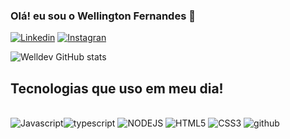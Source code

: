 ### Olá! eu sou o Wellington Fernandes 🙋

[![Linkedin](https://img.shields.io/badge/LinkedIn-0077B5?style=for-the-badge&logo=linkedin&logoColor=white/)](https://www.linkedin.com/in/wellington-da-c-fernandes-111202263/)
[![Instagran](https://img.shields.io/badge/Instagram-E4405F?style=for-the-badge&logo=instagram&logoColor=white)](https://www.instagram.com/wellfernandes.dev/)

![Welldev GitHub stats](https://github-readme-stats.vercel.app/api?username=wellfernandesdev&show_icons=true&theme=tokyonight)

## Tecnologias que uso em meu dia!
<div style= "display: inline_block"><br>
<img ali="center" alt= "Javascript" src="https://img.shields.io/badge/JavaScript-F7DF1E?style=for-the-badge&logo=javascript&logoColor=black"><img ali="center" alt= "typescript" src="https://img.shields.io/badge/TypeScript-007ACC?style=for-the-badge&logo=typescript&logoColor=white">
<img ali="center" alt= "NODEJS" src="https://img.shields.io/badge/Node.js-43853D?style=for-the-badge&logo=node.js&logoColor=white">
<img ali="center" alt= "HTML5" src="https://img.shields.io/badge/HTML5-E34F26?style=for-the-badge&logo=html5&logoColor=whit">
<img ali="center" alt= "CSS3" src="https://img.shields.io/badge/CSS3-1572B6?style=for-the-badge&logo=css3&logoColor=white">
<img ali="center" alt= "github" src="https://img.shields.io/badge/GitHub-100000?style=for-the-badge&logo=github&logoColor=white">
</div>

